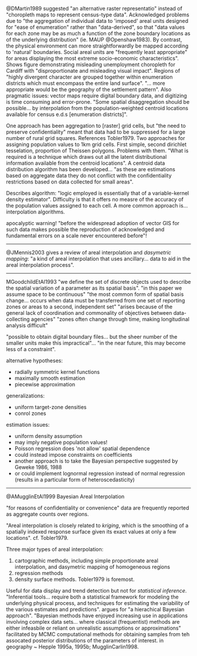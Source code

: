 @DMartin1989 suggested "an alternative raster representatio" instead of
"choropleth maps to represent census-type data". Acknowledged problems
due to "the aggregation of individual data to 'imposed' areal units
designed for "ease of enumeration" rather than "data-derived", so that
"data values for each zone may be as much a function of the zone
boundary locations as of the underlying distribution" (ie. MAUP
@Openshaw1983). By contrast, the physical environment can more
straightforwardly be mapped according to 'natural' boundaries. Social
areal units are "frequently least appropriate" for areas displaying the
most extreme socio-economic characteristics". Shows figure demonstrating
misleading unemployment choropleth for Cardiff with "disproportionate
and misleading visual impact". Regions of "highly divergent character are
grouped together within enumeration districts which must encompass the
entire land surface". "... more appropriate would be the geography of
the settlement pattern". Also pragmatic issues: vector maps require
digital boundary data, and digitizing is time consuming and error-prone.
"Some spatial disaggregation should be possible... by interpolation from
the population-weighted centroid locations available for census
e.d.s [enumeration districts]".

One approach has been aggregation to [raster] grid cells, but "the need
to preserve confidentiality" meant that data had to be suppressed for a
large number of rural grid squares. References Tobler1979. Two
approaches for assigning population values to 1km grid cells. First
simple, second dirichlet tesselation, proportion of Theissen polygons.
Problems with them.
"What is required is a technique which draws out all the latent
distributional information available from the centroid locations".
A centroid data distribution algorithm has been developed... "as these
are estimations based on aggregate data they do not conflict with the
confidentiality restrictions based on data collected for small areas".

Describes algorithm: "logic employed is essentially that of a
variable-kernel density estimator". Difficulty is that it offers no
measre of the accuracy of the population values assigned to each cell.
A more common approach is... interpolation algorithms.

apocalyptic warning! "before the widespread adoption of vector GIS for
such data makes possible the reproduction of acknowledged and
fundamental errors on a scale never encountered before"!

---

@JMennis2003 gives a review of areal interpolation and *dasymetric
mapping*: "a kind of areal interpolation that uses ancillary... data to
aid in the areal interpolation process".

---

MGoodchildEtAl1993
"we define the set of discrete objects used to describe the spatial
variation of a parameter as its spatial basis".
"in this paper we assume space to be continuous"
"the most common form of spatial basis change... occurs when data must
be transferred from one set of reporting zones or areas to a second,
independent set"
"arises because of the general lack of coordination and commonality of
objectives between data-collecting agencies"
"zones often change through time, making longitudinal analysis
difficult"

"possible to obtain digital boundary files... but the sheer number of
the smaller units make this impractical"... "in the near future, this
may become less of a constraint".

alternative hypotheses:
- radially symmetric kernel functions
- maximally smooth estimation
- piecewise approximation

generalizations:
- uniform target-zone densities
- conrol zones

estimation issues:
- uniform density assumption
- may imply negative population values!
- Poisson regression does 'not allow' spatial dependence
- could instead impose constraints on coefficients
- another approach is to take the Bayesian perspective suggested by
  Geweke 1986, 1988
- or could implement lognormal regression instead of normal regression
  (results in a particular form of heteroscedasticity)

---

@AMugglinEtAl1999 Bayesian Areal Interpolation

"for reasons of confidentiality or convenience" data are frequently
reported as aggregate counts over regions.

"Areal interpolation is closely related to *kriging*, which is the
smoothing of a spatially indexed response surface given its exact values
at only a few locations". cf. Tobler1979.

Three major types of areal interpolation:
1. cartographic methods, including simple proportionate areal
   interpolation, and dasymetric mapping of homogeneous regions
2. regression methods
3. density surface methods. Tobler1979 is foremost.

Useful for data display and trend detection but not for *statistical
inference*. "Inferential tools... require both a statistical framework
for modeling the underlying physical process, and techniques for
estimating the variability of the various estimates and predictions".
argues for "a hierachical Bayesian approach".
"Bayesian methods have enjoyed increasing use in applications involving
complex data sets... where classical (frequentist) methods are either
infeasbile or reliant on unrealistic assumptions or approximations"
facilitated by MCMC computational methods for obtaining samples from teh
assocated posterior distributions of the parameters of interest.
in geography ~ Hepple 1995a, 1995b; MugglinCarlin1998.



